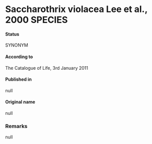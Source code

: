 Saccharothrix violacea Lee et al., 2000 SPECIES
=======

#### Status
SYNONYM

#### According to
The Catalogue of Life, 3rd January 2011

#### Published in
null

#### Original name
null

### Remarks
null